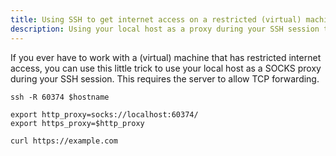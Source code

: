 ```yaml
---
title: Using SSH to get internet access on a restricted (virtual) machine
description: Using your local host as a proxy during your SSH session to work around internet access restrictions.
---
```

If you ever have to work with a (virtual) machine that has restricted internet
access, you can use this little trick to use your local host as a SOCKS proxy
during your SSH session. This requires the server to allow TCP forwarding.

    ssh -R 60374 $hostname

    export http_proxy=socks://localhost:60374/
    export https_proxy=$http_proxy

    curl https://example.com
